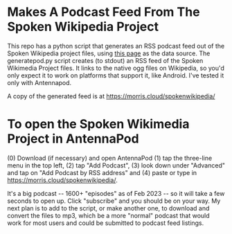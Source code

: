 # Makes A Podcast Feed From The Spoken Wikipedia Project 
This repo has a python script that generates an RSS podcast feed out of the Spoken Wikipedia project files, using [this page](https://en.wikipedia.org/wiki/Wikipedia:Spoken_articles) as the data source. The generatepod.py script creates (to stdout) an RSS feed of the Spoken Wikimedia Project files. It links to the native ogg files on Wikipedia, so you'd only expect it to work on platforms that support it, like Android. I've tested it only with Antennapod. 

A copy of the generated feed is at https://morris.cloud/spokenwikipedia/  

# To open the Spoken Wikimedia Project in AntennaPod
(0) Download (if necessary) and open AntennaPod (1) tap the three-line menu in the top left, (2) tap "Add Podcast", (3) look down under "Advanced" and tap on "Add Podcast by RSS address" and (4) paste or type in https://morris.cloud/spokenwikipedia/. 

It's a big podcast -- 1600+ "episodes" as of Feb 2023 -- so it will take a few seconds to open up. Click "subscribe" and you should be on your way. 
My next plan is to add to the script, or make another one, to download and convert the files to mp3, which be a more "normal" podcast that would work for most users and could be submitted to podcast feed listings. 
